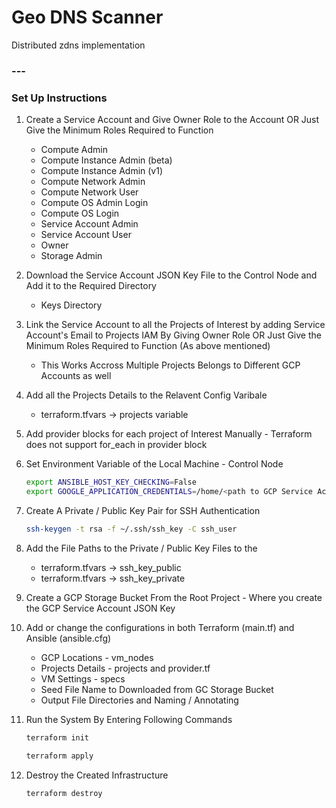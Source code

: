 # Geo DNS Scanner
Distributed zdns implementation

### ---

### Set Up Instructions

1. Create a Service Account and Give Owner Role to the Account OR Just Give the Minimum Roles Required to Function
    * Compute Admin
    * Compute Instance Admin (beta)
    * Compute Instance Admin (v1)
    * Compute Network Admin
    * Compute Network User
    * Compute OS Admin Login
    * Compute OS Login
    * Service Account Admin
    * Service Account User
    * Owner
    * Storage Admin

2. Download the Service Account JSON Key File to the Control Node and Add it to the Required Directory
    * Keys Directory

3. Link the Service Account to all the Projects of Interest by adding Service Account's Email to Projects IAM By Giving Owner Role  OR Just Give the Minimum Roles Required to Function (As above mentioned)
    * This Works Accross Multiple Projects Belongs to Different GCP Accounts as well

4. Add all the Projects Details to the Relavent Config Varibale
    * terraform.tfvars -> projects variable

5. Add provider blocks for each project of Interest Manually - Terraform does not support for_each in provider block

6. Set Environment Variable of the Local Machine - Control Node

    ```bash
    export ANSIBLE_HOST_KEY_CHECKING=False
    export GOOGLE_APPLICATION_CREDENTIALS=/home/<path to GCP Service Account Key JSON file>
    ```

7. Create A Private / Public Key Pair for SSH Authentication

    ```bash
    ssh-keygen -t rsa -f ~/.ssh/ssh_key -C ssh_user
    ```

8. Add the File Paths to the Private / Public Key Files to the
    * terraform.tfvars -> ssh_key_public
    * terraform.tfvars -> ssh_key_private

9. Create a GCP Storage Bucket From the Root Project - Where you create the GCP Service Account JSON Key

10. Add or change the configurations in both Terraform (main.tf) and Ansible (ansible.cfg)
    * GCP Locations - vm_nodes
    * Projects Details - projects and provider.tf
    * VM Settings - specs
    * Seed File Name to Downloaded from GC Storage Bucket
    * Output File Directories and Naming / Annotating

11. Run the System By Entering Following Commands

    ```bash
    terraform init

    terraform apply
    ```

12. Destroy the Created Infrastructure

    ```bash
    terraform destroy
    ```


